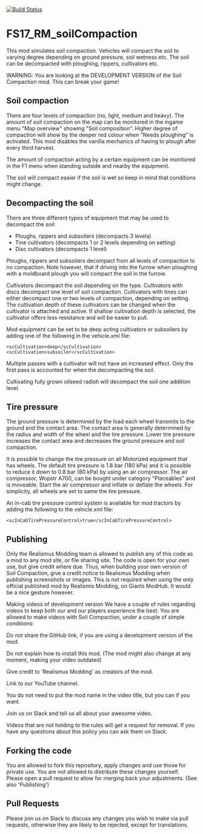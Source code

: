 [![Build Status](https://travis-ci.org/RealismusModding/FS17_RM_soilCompaction.svg?branch=master)](https://travis-ci.org/RealismusModding/FS17_RM_soilCompaction)

# FS17_RM_soilCompaction

This mod simulates soil compaction. Vehicles will compact the soil to varying degree depending on ground pressure, soil wetness etc. The soil can be decompacted with ploughing, rippers, cultivators etc.

WARNING: You are looking at the DEVELOPMENT VERSION of the Soil Compaction mod. This can break your game!

## Soil compaction
There are four levels of compaction (no, light, medium and heavy). The amount of soil compaction on the map can be monitored in the ingame menu "Map overview" showing "Soil composition". Higher degree of compaction will show by the deeper red colour when "Needs ploughing" is activated. This mod disables the vanilla mechanics of having to plough after every third harvest.

The amount of compaction acting by a certain equipment can be monitored in the F1 menu when standing outside and nearby the equipment.

The soil will compact easier if the soil is wet so keep in mind that conditions might change.

## Decompacting the soil
There are three different types of equipment that may be used to decompact the soil:
- Ploughs, rippers and subsoilers (decompacts 3 levels)
- Tine cultivators (decompacts 1 or 2 levels depending on setting)
- Disc cultivators (decompacts 1 level)

Ploughs, rippers and subsoilers decompact from all levels of compaction to no compaction. Note however, that if driving into the furrow when ploughing with a moldboard plough you will compact the soil in the furrow. 

Cultivators decompact the soil depending on the type. Cultivators with discs decompact one level of soil compaction. Cultivators with tines can either decompact one or two levels of compaction, depending on setting. The cultivation depth of these cultivators can be changed when the cultivator is attached and active. If shallow cultivation depth is selected, the cultivator offers less resistance and will be easier to pull.

Mod equipment can be set to be deep acting cultivators or subsoilers by adding one of the following in the vehicle.xml file:

    <scCultivation>deep</scCultivation>
    <scCultivation>subsoiler</scCultivation>

Multiple passes with a cultivator will not have an increased effect. Only the first pass is accounted for when the decompacting the soil.

Cultivating fully grown oilseed radish will decompact the soil one addition level.

## Tire pressure
The ground pressure is determined by the load each wheel transmits to the ground and the contact area. The contact area is generally determined by the radius and width of the wheel and the tire pressure. Lower tire pressure increases the contact area and decreases the ground pressure and soil compaction.

It is possible to change the tire pressure on all Motorized equipment that has wheels. The default tire pressure is 1.8 bar (180 kPa) and it is possible to reduce it down to 0.8 bar (80 kPa) by using an air compressor. The air compressor, Wopstr A700, can be bought under category "Placeables" and is moveable. Start the air compressor and inflate or deflate the wheels. For simplicity, all wheels are set to same the tire pressure.

An in-cab tire pressure control system is available for mod tractors by adding the following to the vehicle.xml file:

    <scInCabTirePressureControl>true</scInCabTirePressureControl>

## Publishing
Only the Realismus Modding team is allowed to publish any of this code as a mod to any mod site, or file sharing site. The code is open for your own use, but give credit where due. Thus, when building your own version of Soil Compaction, give a credit notice to Realismus Modding when publishing screenshots or images. This is not required when using the only official published mod by Realismis Modding, on Giants ModHub. It would be a nice gesture however.

Making videos of development version
We have a couple of rules regarding videos to keep both our and our players experience the best. You are allowed to make videos with Soil Compaction, under a couple of simple conditions:

Do not share the GitHub link, if you are using a development version of the mod.

Do not explain how to install this mod. (The mod might also change at any moment, making your video outdated)

Give credit to 'Realismus Modding' as creators of the mod.

Link to our YouTube channel.

You do not need to put the mod name in the video title, but you can if you want.

Join us on Slack and tell us all about your awesome video.

Videos that are not holding to the rules will get a request for removal. If you have any questions about this policy you can ask them on Slack.

## Forking the code
You are allowed to fork this repository, apply changes and use those for private use. You are not allowed to distribute these changes yourself. Please open a pull request to allow for merging back your adjustments. (See also 'Publishing')

## Pull Requests
Please join us on Slack to discuss any changes you wish to make via pull requests, otherwise they are likely to be rejected, except for translations.
